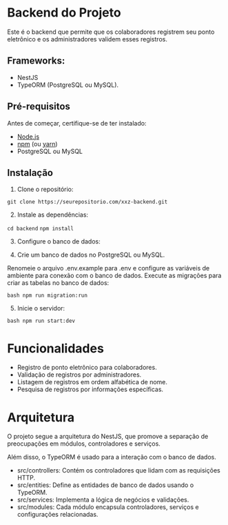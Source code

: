 # Backend do Projeto

Este é o backend que permite que os colaboradores registrem seu ponto eletrônico e os administradores validem esses registros.

## Frameworks:

- NestJS
- TypeORM (PostgreSQL ou MySQL).

## Pré-requisitos

Antes de começar, certifique-se de ter instalado:

- [Node.js](https://nodejs.org/)
- [npm](https://www.npmjs.com/) (ou [yarn](https://yarnpkg.com/))
- PostgreSQL ou MySQL

## Instalação

1. Clone o repositório:

```git clone https://seurepositorio.com/xxz-backend.git```

2. Instale as dependências:

```cd backend```
```npm install```

3. Configure o banco de dados:

4. Crie um banco de dados no PostgreSQL ou MySQL.

Renomeie o arquivo .env.example para .env e configure as variáveis de ambiente para conexão com o banco de dados.
Execute as migrações para criar as tabelas no banco de dados:

```bash npm run migration:run```

5. Inicie o servidor:

```bash npm run start:dev```

# Funcionalidades
- Registro de ponto eletrônico para colaboradores.
- Validação de registros por administradores.
- Listagem de registros em ordem alfabética de nome.
- Pesquisa de registros por informações específicas.

# Arquitetura
O projeto segue a arquitetura do NestJS, que promove a separação de preocupações em módulos, controladores e serviços.

Além disso, o TypeORM é usado para a interação com o banco de dados.

- src/controllers: Contém os controladores que lidam com as requisições HTTP.
- src/entities: Define as entidades de banco de dados usando o TypeORM.
- src/services: Implementa a lógica de negócios e validações.
- src/modules: Cada módulo encapsula controladores, serviços e configurações relacionadas.
